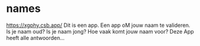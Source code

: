 # names
https://xgphy.csb.app/
Dit is een app.
Een app oM jouw naam te valideren.
Is je naam oud? Is je naam jong?
Hoe vaak komt jouw naam voor?
Deze App heeft alle antwoorden...
